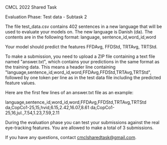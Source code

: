 CMCL 2022 Shared Task

Evaluation Phase: Test data - Subtask 2

The file test_data.csv contains 402 sentences in a new language that will be used to evaluate your models on.
The new language is Danish (da).
The contents are in the following format: language, sentence_id,word_id,word

Your model should predict the features FFDAvg, FFDStd, TRTAvg, TRTStd.

To make a submission, you need to upload a ZIP file containing a text file named "answer.txt", which contains your predictions in the same format as the training data. This means a header line containing "language,sentence_id,word_id,word,FFDAvg,FFDStd,TRTAvg,TRTStd", followed by one token per line as in the test data file including the predicted feature values.

Here are the first few lines of an answer.txt file as an example:

language,sentence_id,word_id,word,FFDAvg,FFDStd,TRTAvg,TRTStd
da,CopCo1-25,15,hvid,6.15,2.42,16.07,8.61
da,CopCo1-25,16,jul.,7.54,1.23,7.59,2.11

During the evaluation phase you can test your submissions against the real eye-tracking features. You are allowed to make a total of 3 submissions.

If you have any questions, contact cmclsharedtask@gmail.com.
